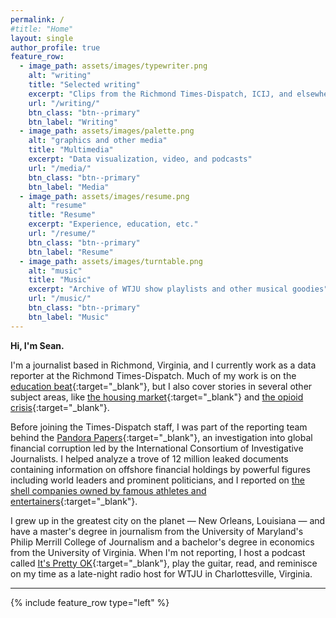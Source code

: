 ```yaml
---
permalink: /
#title: "Home"
layout: single
author_profile: true
feature_row:
  - image_path: assets/images/typewriter.png
    alt: "writing"
    title: "Selected writing"
    excerpt: "Clips from the Richmond Times-Dispatch, ICIJ, and elsewhere"
    url: "/writing/"
    btn_class: "btn--primary"
    btn_label: "Writing"
  - image_path: assets/images/palette.png
    alt: "graphics and other media"
    title: "Multimedia"
    excerpt: "Data visualization, video, and podcasts"
    url: "/media/"
    btn_class: "btn--primary"
    btn_label: "Media"
  - image_path: assets/images/resume.png
    alt: "resume"
    title: "Resume"
    excerpt: "Experience, education, etc."
    url: "/resume/"
    btn_class: "btn--primary"
    btn_label: "Resume"
  - image_path: assets/images/turntable.png
    alt: "music"
    title: "Music"
    excerpt: "Archive of WTJU show playlists and other musical goodies"
    url: "/music/"
    btn_class: "btn--primary"
    btn_label: "Music"
---
```


**Hi, I'm Sean.**

I'm a journalist based in Richmond, Virginia, and I currently work as a data reporter at the Richmond Times-Dispatch. Much of my work is on the [education beat](https://richmond.com/news/local/education/23-va-school-districts-have-taken-books-off-shelves-in-past-two-years/article_7ce0f31d-dbab-55f0-9576-cb4ae93e14eb.html){:target="_blank"}, but I also cover stories in several other subject areas, like [the housing market](https://richmond.com/news/local/first-time-homebuyers-feel-squeezed-out-as-richmond-housing-market-stays-hot/article_934f3665-dec5-5c10-af92-c870dd5c2a7a.html){:target="_blank"} and [the opioid crisis](https://richmond.com/news/local/richmond-is-virginias-overdose-capital-nine-of-10-fatal-overdoses-in-the-city-involve-fentanyl/article_a3dce63b-63fc-5fe1-ba57-9796e68fe004.html){:target="_blank"}.

Before joining the Times-Dispatch staff, I was part of the reporting team behind the [Pandora Papers](https://www.icij.org/investigations/pandora-papers/){:target="_blank"}, an investigation into global financial corruption led by the International Consortium of Investigative Journalists. I helped analyze a trove of 12 million leaked documents containing information on offshore financial holdings by powerful figures including world leaders and prominent politicians, and I reported on [the shell companies owned by famous athletes and entertainers](https://www.icij.org/investigations/pandora-papers/shakira-sachin-julio-celebrities-use-offshore/){:target="_blank"}.

I grew up in the greatest city on the planet — New Orleans, Louisiana — and have a master's degree in journalism from the University of Maryland's Philip Merrill College of Journalism and a bachelor's degree in economics from the University of Virginia. When I'm not reporting, I host a podcast called [It's Pretty OK](https://prettyokpod.com){:target="_blank"}, play the guitar, read, and reminisce on my time as a late-night radio host for WTJU in Charlottesville, Virginia.

***

{% include feature_row type="left" %}
